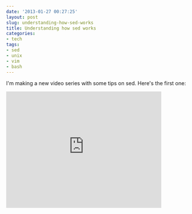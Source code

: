```yaml
---
date: '2013-01-27 00:27:25'
layout: post
slug: understanding-how-sed-works
title: Understanding how sed works
categories:
- tech
tags:
- sed
- unix
- vim
- bash
---
```


I'm making a new video series with some tips on sed. Here's the first one:

<iframe width="420" height="315" src="http://www.youtube.com/embed/l0mKlIswojA" frameborder="0" allowfullscreen></iframe>
